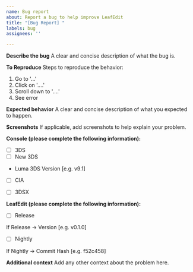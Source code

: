 ```yaml
---
name: Bug report
about: Report a bug to help improve LeafEdit
title: "[Bug Report] "
labels: bug
assignees: ''

---
```


**Describe the bug**
A clear and concise description of what the bug is.

**To Reproduce**
Steps to reproduce the behavior:
1. Go to '...'
2. Click on '....'
3. Scroll down to '....'
4. See error

**Expected behavior**
A clear and concise description of what you expected to happen.

**Screenshots**
If applicable, add screenshots to help explain your problem.

**Console (please complete the following information):**
  - [ ] 3DS
  - [ ] New 3DS

  - Luma 3DS Version [e.g. v9.1]

  - [ ] CIA
  - [ ] 3DSX


**LeafEdit (please complete the following information):**
  - [ ] Release

If Release -> Version [e.g. v0.1.0]

  - [ ] Nightly

If Nightly -> Commit Hash [e.g. f52c458]


**Additional context**
Add any other context about the problem here.

